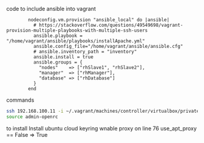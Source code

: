 code to include ansible into vagrant
````vagrant
        nodeconfig.vm.provision "ansible_local" do |ansible|
          # https://stackoverflow.com/questions/49549698/vagrant-provision-multiple-playbooks-with-multiple-ssh-users
          ansible.playbook = "/home/vagrant/ansible/playbooks/installApache.yml"
          ansible.config_file="/home/vagrant/ansible/ansible.cfg"
          # ansible.inventory_path = "inventory"
          ansible.install = true
          ansible.groups = {
            "nodes"    => ["rhSlave1", "rhSlave2"],
            "manager"  => ["rhManager"],
            "database" => ["rhDatabase"]
          }
        end

````
commands
````bash
ssh 192.168.100.11 -i ~/.vagrant/machines/controller/virtualbox/private_key
source admin-openrc

````
to install Install ubuntu cloud keyring wnable proxy on line 76
    use_apt_proxy == False => True